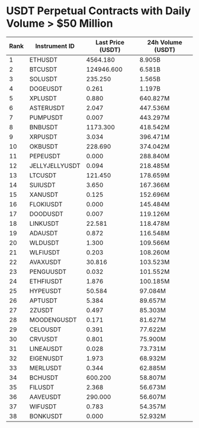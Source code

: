 # USDT Perpetual Contracts with Daily Volume > $50 Million

| Rank | Instrument ID | Last Price (USDT) | 24h Volume (USDT) |
|------|---------------|-------------------|-------------------|
| 1 | ETHUSDT | 4564.180 | 8.905B |
| 2 | BTCUSDT | 124946.600 | 6.581B |
| 3 | SOLUSDT | 235.250 | 1.565B |
| 4 | DOGEUSDT | 0.261 | 1.197B |
| 5 | XPLUSDT | 0.880 | 640.827M |
| 6 | ASTERUSDT | 2.047 | 447.536M |
| 7 | PUMPUSDT | 0.007 | 443.297M |
| 8 | BNBUSDT | 1173.300 | 418.542M |
| 9 | XRPUSDT | 3.034 | 396.471M |
| 10 | OKBUSDT | 228.690 | 374.042M |
| 11 | PEPEUSDT | 0.000 | 288.840M |
| 12 | JELLYJELLYUSDT | 0.094 | 218.485M |
| 13 | LTCUSDT | 121.450 | 178.659M |
| 14 | SUIUSDT | 3.650 | 167.366M |
| 15 | XANUSDT | 0.125 | 152.696M |
| 16 | FLOKIUSDT | 0.000 | 145.484M |
| 17 | DOODUSDT | 0.007 | 119.126M |
| 18 | LINKUSDT | 22.581 | 118.478M |
| 19 | ADAUSDT | 0.872 | 116.548M |
| 20 | WLDUSDT | 1.300 | 109.566M |
| 21 | WLFIUSDT | 0.203 | 108.260M |
| 22 | AVAXUSDT | 30.816 | 103.523M |
| 23 | PENGUUSDT | 0.032 | 101.552M |
| 24 | ETHFIUSDT | 1.876 | 100.185M |
| 25 | HYPEUSDT | 50.584 | 97.084M |
| 26 | APTUSDT | 5.384 | 89.657M |
| 27 | 2ZUSDT | 0.497 | 85.303M |
| 28 | MOODENGUSDT | 0.171 | 81.627M |
| 29 | CELOUSDT | 0.391 | 77.622M |
| 30 | CRVUSDT | 0.801 | 75.900M |
| 31 | LINEAUSDT | 0.028 | 73.731M |
| 32 | EIGENUSDT | 1.973 | 68.932M |
| 33 | MERLUSDT | 0.344 | 62.885M |
| 34 | BCHUSDT | 600.200 | 58.807M |
| 35 | FILUSDT | 2.368 | 56.673M |
| 36 | AAVEUSDT | 290.000 | 56.607M |
| 37 | WIFUSDT | 0.783 | 54.357M |
| 38 | BONKUSDT | 0.000 | 52.932M |
